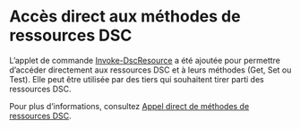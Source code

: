 # Accès direct aux méthodes de ressources DSC


L’applet de commande [Invoke-DscResource](https://technet.microsoft.com/en-us/library/mt517869.aspx) a été ajoutée pour permettre d’accéder directement aux ressources DSC et à leurs méthodes (Get, Set ou Test). Elle peut être utilisée par des tiers qui souhaitent tirer parti des ressources DSC.

Pour plus d’informations, consultez [Appel direct de méthodes de ressources DSC](https://msdn.microsoft.com/powershell/dsc/directcallresource).



<!--HONumber=Jul16_HO1-->


